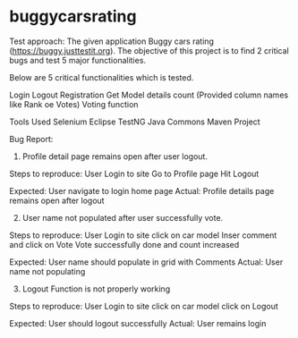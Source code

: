 # buggycarsrating
Test approach:
The given application Buggy cars rating (https://buggy.justtestit.org). The objective of this project is to find 2 critical bugs and test 5 major functionalities.

Below are 5 critical functionalities which is tested.

Login
Logout
Registration
Get Model details count (Provided column names like Rank oe Votes)
Voting function

Tools Used
Selenium Eclipse
TestNG
Java Commons
Maven Project

Bug Report:

1. Profile detail page remains open after user logout.

Steps to reproduce:
User Login to site
Go to Profile page
Hit Logout

Expected: User navigate to login home page
Actual: Profile details page remains open after logout

2. User name not populated after user successfully vote.

Steps to reproduce:
User Login to site
click on car model
Inser comment and click on Vote
Vote successfully done and count increased


Expected: User name should populate in grid with Comments
Actual: User name not populating

3. Logout Function is not properly working

Steps to reproduce:
User Login to site
click on car model
click on Logout

Expected: User should logout successfully
Actual: User remains login
